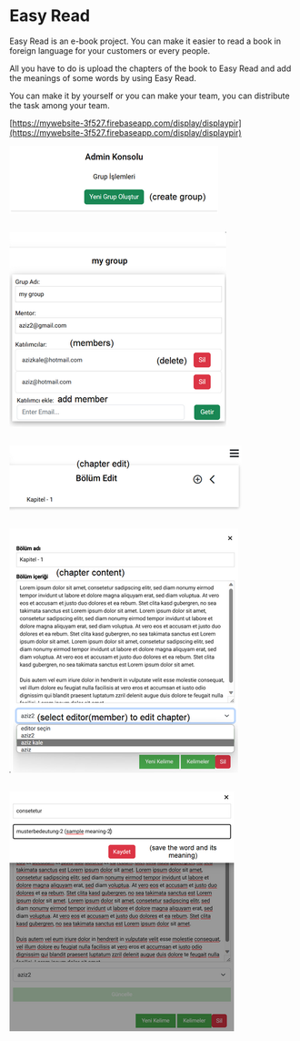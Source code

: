 # Easy Read

Easy Read is an e-book project. You can make it easier to read a book in foreign language for your customers or every people.

All you have to do is upload the chapters of the book to Easy Read and add the meanings of some words by using Easy Read.

You can make it by yourself or you can make your team, you can distribute the task among your team.

[https://mywebsite-3f527.firebaseapp.com/display/displaypir](https://mywebsite-3f527.firebaseapp.com/display/displaypir)
 
![Image Description](./src/assets/readmepics/1.png)
##
![Image Description](./src/assets/readmepics/2.png)
##
![Image Description](./src/assets/readmepics/3.png)
##
![Image Description](./src/assets/readmepics/4.png)
##
![Image Description](./src/assets/readmepics/5.png)